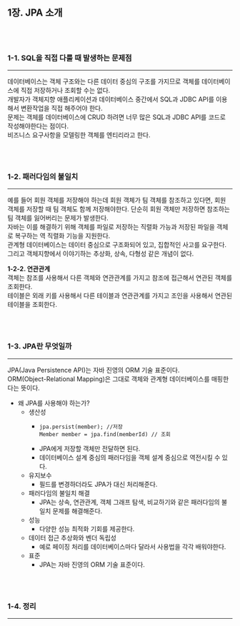 ## 1장. JPA 소개 

<br>
<br>

### 1-1. SQL을 직접 다룰 때 발생하는 문제점
***
데이터베이스는 객체 구조와는 다른 데이터 중심의 구조를 가지므로 객체를 데이터베이스에 직접 저장하거나 조회할 수는 없다.   
개발자가 객체지향 애플리케이션과 데이터베이스 중간에서 SQL과 JDBC API를 이용해서 변환작업을 직접 해주어야 한다.  
문제는 객체를 데이터베이스에 CRUD 하려면 너무 많은 SQL과 JDBC API를 코드로 작성해야한다는 점이다.   
비즈니스 요구사항을 모델링한 객체를 엔티리라고 한다.   


<br>
<br>

### 1-2. 패러다임의 불일치
***
예를 들어 회원 객체를 저장해야 하는데 회원 객체가 팀 객체를 참조하고 있다면, 회원 객체를 저장할 때 팀 객체도 함께 저장해야한다. 단순히 회원 객체만 저장하면 참조하는 팀 객체를 잃어버리는 문제가 발생한다.   
자바는 이를 해결하기 위해 객체를 파일로 저장하는 직렬화 가능과 저장된 파일을 객체로 복구하는 역 직렬화 기능을 지원한다.   
관계형 데이터베이스는 데이터 중심으로 구조화되어 있고, 집합적인 사고를 요구한다. 그리고 객체지향에서 이야기하는 추상화, 상속, 다형성 같은 개념이 없다.  

__1-2-2. 연관관계__  
객체는 참조를 사용해서 다른 객체와 연관관계를 가지고 참조에 접근해서 연관된 객체를 조회한다.   
테이블은 외래 키를 사용해서 다른 테이블과 연관관계를 가지고 조인을 사용해서 연관된 테이블을 조회한다.

<br>
<br>


### 1-3. JPA란 무엇일까
***
JPA(Java Persistence API)는 자바 진영의 ORM 기술 표준이다.   
ORM(Object-Relational Mapping)은 그대로 객체와 관계형 데이터베이스를 매핑한다는 뜻이다.   
  
- 왜 JPA를 사용해야 하는가?
  - 생산성
    - ~~~ 
      jpa.persist(member); //저장
      Member member = jpa.find(memberId) // 조회
      ~~~
    - JPA에게 저장할 객체만 전달하면 된다. 
    - 데이터베이스 설계 중심의 패러다임을 객체 설계 중심으로 역전시킬 수 있다. 
  - 유지보수
    - 필드를 변경하더라도 JPA가 대신 처리해준다.
  - 패러다임의 불일치 해결
    - JPA는 상속, 연관관계, 객체 그래프 탐색, 비교하기와 같은 패러다임의 불일치 문제를 해결해준다.
  - 성능
    - 다양한 성능 최적화 기회를 제공한다.
  - 데이터 접근 추상화와 벤더 독립성
    - 예로 페이징 처리를 데이터베이스마다 달라서 사용법을 각각 배워야한다.
  - 표준
    - JPA는 자바 진영의 ORM 기술 표준이다. 


<br>
<br>


### 1-4. 정리
***


<br>
<br>
